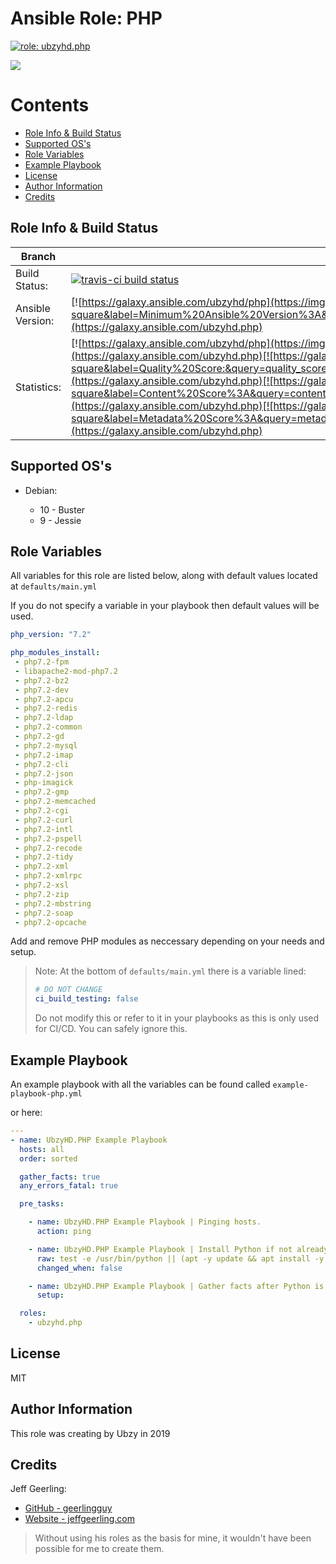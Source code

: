 Ansible Role: PHP
=========
[![role: ubzyhd.php](https://img.shields.io/ansible/role/42673?color=blueviolet&logo=ansible&style=flat-square)](https://galaxy.ansible.com/ubzyhd.php)

![](https://img.shields.io/badge/dynamic/json?label=Description&style=flat-square&query=description&url=https%3A%2F%2Fgalaxy.ansible.com%2Fapi%2Fv1%2Fcontent%2F42673%2F)

Contents
==========
  - [Role Info & Build Status](#role-info--build-status)
  - [Supported OS's](#supported-oss)
  - [Role Variables](#role-variables)
  - [Example Playbook](#example-playbook)
  - [License](#license)
  - [Author Information](#author-information)
  - [Credits](#credits)

Role Info & Build Status
------------

|Branch             | Master | Development |
|-------------------|--------|--------------|
| Build Status:      | [![travis-ci build status](https://img.shields.io/travis/UbzyHD/ansible-role-php/master?label=build&logo=travis-ci&style=flat-square)](https://travis-ci.org/UbzyHD/ansible-role-php)       |              |
| Ansible Version: | [![https://galaxy.ansible.com/ubzyhd/php](https://img.shields.io/badge/dynamic/json?color=red&style=flat-square&label=Minimum%20Ansible%20Version%3A&query=min_ansible_version&url=https%3A%2F%2Fgalaxy.ansible.com%2Fapi%2Fv1%2Fcontent%2F42673%2F)](https://galaxy.ansible.com/ubzyhd.php)       |              |
| Statistics:  | [![https://galaxy.ansible.com/ubzyhd/php](https://img.shields.io/ansible/role/d/42673?color=blue&logo=ansible&style=flat-square)](https://galaxy.ansible.com/ubzyhd.php)[![https://galaxy.ansible.com/ubzyhd/php](https://img.shields.io/badge/dynamic/json?color=blue&logo=ansible&style=flat-square&label=Quality%20Score:&query=quality_score&url=https%3A%2F%2Fgalaxy.ansible.com%2Fapi%2Fv1%2Fcontent%2F42673%2F)](https://galaxy.ansible.com/ubzyhd.php)[![https://galaxy.ansible.com/ubzyhd/php](https://img.shields.io/badge/dynamic/json?color=blue&logo=ansible&style=flat-square&label=Content%20Score%3A&query=content_score&url=https%3A%2F%2Fgalaxy.ansible.com%2Fapi%2Fv1%2Fcontent%2F42673%2F)](https://galaxy.ansible.com/ubzyhd.php)[![https://galaxy.ansible.com/ubzyhd/php](https://img.shields.io/badge/dynamic/json?color=blue&logo=ansible&style=flat-square&label=Metadata%20Score%3A&query=metadata_score&url=https%3A%2F%2Fgalaxy.ansible.com%2Fapi%2Fv1%2Fcontent%2F42673%2F)](https://galaxy.ansible.com/ubzyhd.php)       |              |

Supported OS's
------------

* Debian:

  - 10 - Buster
  - 9 - Jessie



Role Variables
--------------

All variables for this role are listed below, along with default values located at ```defaults/main.yml```

If you do not specify a variable in your playbook then default values will be used.

```yaml
php_version: "7.2"

php_modules_install:
 - php7.2-fpm
 - libapache2-mod-php7.2
 - php7.2-bz2
 - php7.2-dev
 - php7.2-apcu
 - php7.2-redis
 - php7.2-ldap
 - php7.2-common
 - php7.2-gd
 - php7.2-mysql
 - php7.2-imap
 - php7.2-cli
 - php7.2-json
 - php-imagick
 - php7.2-gmp
 - php7.2-memcached
 - php7.2-cgi
 - php7.2-curl
 - php7.2-intl
 - php7.2-pspell
 - php7.2-recode
 - php7.2-tidy
 - php7.2-xml
 - php7.2-xmlrpc
 - php7.2-xsl
 - php7.2-zip
 - php7.2-mbstring
 - php7.2-soap
 - php7.2-opcache
```

Add and remove PHP modules as neccessary depending on your needs and setup.


> Note: At the bottom of 
> ```defaults/main.yml``` there is a variable lined:
>```yaml
># DO NOT CHANGE
>ci_build_testing: false
>```
> Do not modify this or refer to it in your playbooks as this is only used for CI/CD. You can safely ignore this.

Example Playbook
----------------

An example playbook with all the variables can be found called ```example-playbook-php.yml```

or here:

```yaml
---
- name: UbzyHD.PHP Example Playbook
  hosts: all
  order: sorted

  gather_facts: true
  any_errors_fatal: true

  pre_tasks:

    - name: UbzyHD.PHP Example Playbook | Pinging hosts.
      action: ping

    - name: UbzyHD.PHP Example Playbook | Install Python if not already present.
      raw: test -e /usr/bin/python || (apt -y update && apt install -y python-minimal)
      changed_when: false

    - name: UbzyHD.PHP Example Playbook | Gather facts after Python is definitely present.
      setup:

  roles:
    - ubzyhd.php
```

License
-------

MIT

Author Information
------------------
This role was creating by Ubzy in 2019

Credits
------------------
Jeff Geerling:

* [GitHub - geerlingguy](https://github.com/geerlingguy)
* [Website - jeffgeerling.com](https://www.jeffgeerling.com/)

>Without using his roles as the basis for mine, it wouldn't have been possible for me to create them.